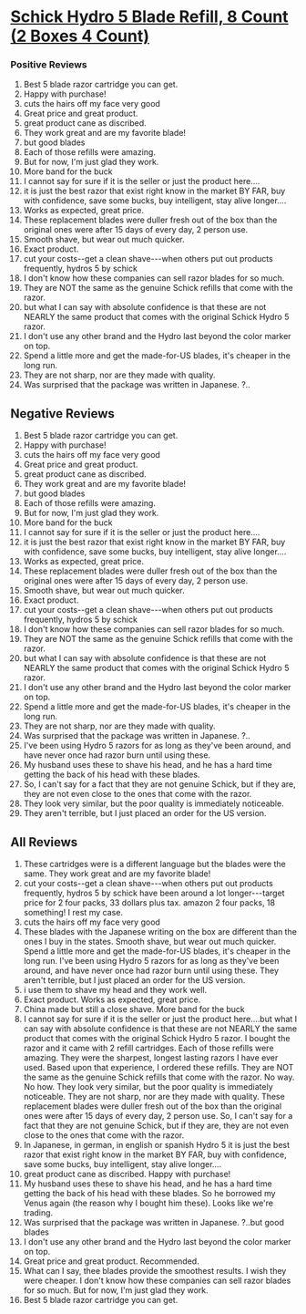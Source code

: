 # [Schick Hydro 5 Blade Refill, 8 Count (2 Boxes 4 Count)](https://products.checkmycream.com/products/Schick-Hydro-5-Blade-Refill-8-Count-(2-Boxes-4-Count).html)

### Positive Reviews

<ol>
      <li>Best 5 blade razor cartridge you can get.</li>
      <li>Happy with purchase!</li>
      <li>cuts the hairs off my face very good</li>
      <li>Great price and great product.</li>
      <li>great product cane as discribed.</li>
      <li>They work great and are my favorite blade!</li>
      <li>but good blades</li>
      <li>Each of those refills were amazing.  </li>
      <li>But for now, I&#x27;m just glad they work.</li>
      <li>More band for the buck</li>
      <li>I cannot say for sure if it is the seller or just the product here....</li>
      <li>it is just the best razor that exist right know in the market BY FAR, buy with confidence, save some bucks, buy intelligent, stay alive longer....</li>
      <li>Works as expected, great price.</li>
      <li>These replacement blades were duller fresh out of the box than the original ones were after 15 days of every day, 2 person use.  </li>
      <li>Smooth shave, but wear out much quicker.</li>
      <li>Exact product.</li>
      <li>cut your costs--get a clean shave---when others put out products frequently, hydros 5 by schick</li>
      <li>I don&#x27;t know how these companies can sell razor blades for so much.</li>
      <li>They are NOT the same as the genuine Schick refills that come with the razor.  </li>
      <li>but what I can say with absolute confidence is that these are not NEARLY the same product that comes with the original Schick Hydro 5 razor.  </li>
      <li>I don&#x27;t use any other brand and the Hydro last beyond the color marker on top.</li>
      <li>Spend a little more and get the made-for-US blades, it&#x27;s cheaper in the long run.</li>
      <li>They are not sharp, nor are they made with quality.  </li>
      <li>Was surprised that the package was written in Japanese. ?..</li>
</ol>


<h2>Negative Reviews</h2>
<ol>
<li> Best 5 blade razor cartridge you can get.</li>
<li> Happy with purchase!</li>
<li> cuts the hairs off my face very good</li>
<li> Great price and great product.</li>
<li> great product cane as discribed.</li>
<li> They work great and are my favorite blade!</li>
<li> but good blades</li>
<li> Each of those refills were amazing.  </li>
<li> But for now, I&#x27;m just glad they work.</li>
<li> More band for the buck</li>
<li> I cannot say for sure if it is the seller or just the product here....</li>
<li> it is just the best razor that exist right know in the market BY FAR, buy with confidence, save some bucks, buy intelligent, stay alive longer....</li>
<li> Works as expected, great price.</li>
<li> These replacement blades were duller fresh out of the box than the original ones were after 15 days of every day, 2 person use.  </li>
<li> Smooth shave, but wear out much quicker.</li>
<li> Exact product.</li>
<li> cut your costs--get a clean shave---when others put out products frequently, hydros 5 by schick</li>
<li> I don&#x27;t know how these companies can sell razor blades for so much.</li>
<li> They are NOT the same as the genuine Schick refills that come with the razor.  </li>
<li> but what I can say with absolute confidence is that these are not NEARLY the same product that comes with the original Schick Hydro 5 razor.  </li>
<li> I don&#x27;t use any other brand and the Hydro last beyond the color marker on top.</li>
<li> Spend a little more and get the made-for-US blades, it&#x27;s cheaper in the long run.</li>
<li> They are not sharp, nor are they made with quality.  </li>
<li> Was surprised that the package was written in Japanese. ?..</li>
<li> I&#x27;ve been using Hydro 5 razors for as long as they&#x27;ve been around, and have never once had razor burn until using these.</li>
<li> My husband uses these to shave his head, and he has a hard time getting the back of his head with these blades.</li>
<li> So, I can&#x27;t say for a fact that they are not genuine Schick, but if they are, they are not even close to the ones that come with the razor.</li>
<li> They look very similar, but the poor quality is immediately noticeable.  </li>
<li> They aren&#x27;t terrible, but I just placed an order for the US version.</li>
</ol>

<h2>All Reviews</h2>

<ol>
    <li> These cartridges were is a different language but the blades were the same. They work great and are my favorite blade!</li>
    <li> cut your costs--get a clean shave---when others put out products frequently, hydros 5 by schick have been around a lot longer---target price for 2 four packs, 33 dollars plus tax.  amazon 2 four packs, 18 something!  I rest my case.</li>
    <li> cuts the hairs off my face very good</li>
    <li> These blades with the Japanese writing on the box are different than the ones I buy in the states. Smooth shave, but wear out much quicker. Spend a little more and get the made-for-US blades, it&#x27;s cheaper in the long run. I&#x27;ve been using Hydro 5 razors for as long as they&#x27;ve been around, and have never once had razor burn until using these. They aren&#x27;t terrible, but I just placed an order for the US version.</li>
    <li> i use them to shave my head and they work well.</li>
    <li> Exact product. Works as expected, great price.</li>
    <li> China made but still a close shave. More band for the buck</li>
    <li> I cannot say for sure if it is the seller or just the product here....but what I can say with absolute confidence is that these are not NEARLY the same product that comes with the original Schick Hydro 5 razor.  I bought the razor and it came with 2 refill cartridges.  Each of those refills were amazing.  They were the sharpest, longest lasting razors I have ever used.  Based upon that experience, I ordered these refills.  They are NOT the same as the genuine Schick refills that come with the razor.  No way.  No how.  They look very similar, but the poor quality is immediately noticeable.  They are not sharp, nor are they made with quality.  These replacement blades were duller fresh out of the box than the original ones were after 15 days of every day, 2 person use.  So, I can&#x27;t say for a fact that they are not genuine Schick, but if they are, they are not even close to the ones that come with the razor.</li>
    <li> In Japanese, in german, in english or spanish Hydro 5 it is just the best razor that exist right know in the market BY FAR, buy with confidence, save some bucks, buy intelligent, stay alive longer....</li>
    <li> great product cane as discribed. Happy with purchase!</li>
    <li> My husband uses these to shave his head, and he has a hard time getting the back of his head with these blades. So he borrowed my Venus again (the reason why I bought him these). Looks like we&#x27;re trading.</li>
    <li> Was surprised that the package was written in Japanese. ?..but good blades</li>
    <li> I don&#x27;t use any other brand and the Hydro last beyond the color marker on top.</li>
    <li> Great price and great product. Recommended.</li>
    <li> What can I say, thee blades provide the smoothest results. I wish they were cheaper. I don&#x27;t know how these companies can sell razor blades for so much. But for now, I&#x27;m just glad they work.</li>
    <li> Best 5 blade razor cartridge you can get.</li>
</ol>




